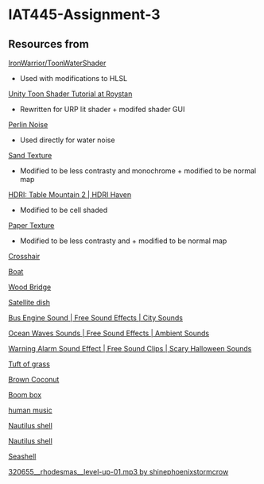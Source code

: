 # IAT445-Assignment-3

## Resources from
[IronWarrior/ToonWaterShader](https://github.com/IronWarrior/ToonWaterShader)
- Used with modifications to HLSL

[Unity Toon Shader Tutorial at Roystan](https://roystan.net/articles/toon-shader.html)
- Rewritten for URP lit shader + modifed shader GUI

[Perlin Noise](https://forum.unity.com/threads/2d-3d-4d-optimised-perlin-noise-cg-hlsl-library-cginc.218372/)
- Used directly for water noise

[Sand Texture](https://media.istockphoto.com/vectors/top-view-seamless-vector-sea-sand-vector-id590596406?k=6&m=590596406&s=612x612&w=0&h=7XHVA7WXADb3w0o0cdJgDLzsC0OBBceoMdYgvCbW_Fo=)
- Modified to be less contrasty and monochrome + modified to be normal map

[HDRI: Table Mountain 2 | HDRI Haven](https://hdrihaven.com/hdri/?c=skies&h=table_mountain_2)
- Modified to be cell shaded

[Paper Texture](https://images.freecreatives.com/wp-content/uploads/2015/04/natural-paper-background-texture-hd-5a0b.jpg)
- Modified to be less contrasty and + modified to be normal map

[Crosshair](https://giganticubegames.files.wordpress.com/2012/11/crosshairsg.png)

[Boat](https://poly.google.com/view/1ZuSXvhkRg_)

[Wood Bridge](https://poly.google.com/view/1uQSi6qTp6o)

[Satellite dish](https://poly.google.com/view/5iVbfDhRnN7)

[Bus Engine Sound | Free Sound Effects | City Sounds](https://www.freesoundslibrary.com/bus-engine-sound/)

[Ocean Waves Sounds | Free Sound Effects | Ambient Sounds](https://www.freesoundslibrary.com/ocean-waves-sounds/)

[Warning Alarm Sound Effect | Free Sound Clips | Scary Halloween Sounds](https://www.freesoundslibrary.com/warning-alarm-sound-effect/)

[Tuft of grass](https://poly.google.com/view/3tyh15Fbmsx)

[Brown Coconut](https://poly.google.com/view/cFAbF9pO3-N)

[Boom box](https://poly.google.com/view/az2GQvMKWr4)

[human music](https://www.youtube.com/watch?v=xm41dHucxmM)

[Nautilus shell](https://poly.google.com/view/bceVxKNzLaJ)

[Nautilus shell](https://poly.google.com/view/cc5mL-CE4qA)

[Seashell](https://poly.google.com/view/5ovn4mnRejL)

[320655__rhodesmas__level-up-01.mp3 by shinephoenixstormcrow](https://freesound.org/people/shinephoenixstormcrow/sounds/337049/)
